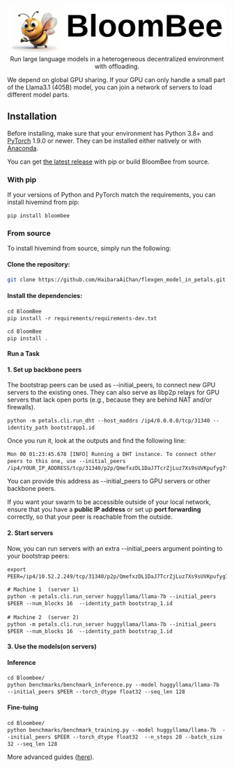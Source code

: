 <p align="center">  
    <img src="figures/bloombee_logo.png" alt="Bloombee Logo" /><br>  
    Run large language models in a heterogeneous decentralized environment with offloading.<br>  
</p>  



We depend on global GPU sharing. If your GPU can only handle a small part of the Llama3.1 (405B) model, you can join a network of servers to load different model parts.

## Installation

Before installing, make sure that your environment has Python 3.8+ and [PyTorch](https://pytorch.org/get-started/locally/#start-locally) 1.9.0 or newer. They can be installed either
natively or with [Anaconda](https://www.anaconda.com/products/individual).

You can get [the latest release](https://pypi.org/project/xxxxx) with pip or build BloomBee from source.

### With pip

If your versions of Python and PyTorch match the requirements, you can install hivemind from pip:

```
pip install bloombee
```
### From source

To install hivemind from source, simply run the following:

#### Clone the repository:  

```bash  
git clone https://github.com/HaibaraAiChan/flexgen_model_in_petals.git  
```
#### Install the dependencies:  
```
cd BloomBee  
pip install -r requirements/requirements-dev.txt
```
```
cd BloomBee 
pip install .
```
#### Run a Task   
#### 1. Set up backbone peers 
The bootstrap peers can be used as --initial_peers, to connect new GPU servers to the existing ones. They can also serve as libp2p relays for GPU servers that lack open ports (e.g., because they are behind NAT and/or firewalls).

```
python -m petals.cli.run_dht --host_maddrs /ip4/0.0.0.0/tcp/31340 --identity_path bootstrapp1.id 

```
Once you run it, look at the outputs and find the following line:  
```
Mon 00 01:23:45.678 [INFO] Running a DHT instance. To connect other peers to this one, use --initial_peers /ip4/YOUR_IP_ADDRESS/tcp/31340/p2p/QmefxzDL1DaJ7TcrZjLuz7Xs9sUVKpufyg7f5276ZHFjbQ
```  
You can provide this address as --initial_peers to GPU servers or other backbone peers.

If you want your swarm to be accessible outside of your local network, ensure that you have a **public IP address** or set up **port forwarding** correctly, so that your peer is reachable from the outside.

#### 2. Start servers  
Now, you can run servers with an extra --initial_peers argument pointing to your bootstrap peers:  
```
export PEER=/ip4/10.52.2.249/tcp/31340/p2p/QmefxzDL1DaJ7TcrZjLuz7Xs9sUVKpufyg7f5276ZHFjbQ  

```
```
# Machine 1  (server 1)
python -m petals.cli.run_server huggyllama/llama-7b --initial_peers $PEER --num_blocks 16  --identity_path bootstrap_1.id

# Machine 2  (server 2)
python -m petals.cli.run_server huggyllama/llama-7b --initial_peers $PEER --num_blocks 16  --identity_path bootstrap_1.id
```

#### 3. Use the models(on servers)  

#### Inference   
```
cd Bloombee/
python benchmarks/benchmark_inference.py --model huggyllama/llama-7b  --initial_peers $PEER --torch_dtype float32 --seq_len 128
```

#### Fine-tuing  

```
cd Bloombee/
python benchmarks/benchmark_training.py --model huggyllama/llama-7b  --initial_peers $PEER --torch_dtype float32  --n_steps 20 --batch_size 32 --seq_len 128
```
More advanced guides ([here](https://github.com/bigscience-workshop/petals/wiki/Launch-your-own-swarm)).
